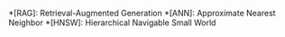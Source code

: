 *[RAG]: Retrieval-Augmented Generation
*[ANN]: Approximate Nearest Neighbor
*[HNSW]: Hierarchical Navigable Small World
